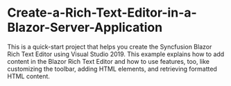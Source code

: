 # Create-a-Rich-Text-Editor-in-a-Blazor-Server-Application
This is a quick-start project that helps you create the Syncfusion Blazor Rich Text Editor using Visual Studio 2019. This example explains how to add content in the Blazor Rich Text Editor and how to use features, too, like customizing the toolbar, adding HTML elements, and retrieving formatted HTML content.
